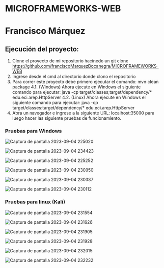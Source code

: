 # MICROFRAMEWORKS-WEB

# Francisco Márquez

## Ejecución del proyecto: 

1. Clone el proyecto de mi repositorio hacinedo un git clone https://github.com/franciscoMarquezBocanegra/MICROFRAMEWORKS-WEB
2. Ingrese desde el cmd al directorio donde clono el repositorio
3. Para correr este proyecto debe primero ejecutar el comando: mvn clean package
4.1. (Windows) Ahora ejecute en Windows el siguiente comando para ejecutar: java -cp target/classes;target/dependency/* edu.eci.arep.HttpServer
4.2. (Linux) Ahora ejecute en Windows el siguiente comando para ejecutar: java -cp target/classes:target/dependency/* edu.eci.arep.HttpServer
5. Abra un navegador e ingrese a la siguiente URL: localhost:35000 para luego hacer las siguiente pruebas de funcionamiento.

### Pruebas para Windows

![Captura de pantalla 2023-09-04 225020](https://github.com/franciscoMarquezBocanegra/MICROFRAMEWORKS-WEB/assets/98216991/0b17acc0-62d8-41db-9a02-8e1e8fbd8403)

![Captura de pantalla 2023-09-04 234423](https://github.com/franciscoMarquezBocanegra/MICROFRAMEWORKS-WEB/assets/98216991/7c847044-1d31-4451-b079-85433bada814)

![Captura de pantalla 2023-09-04 225252](https://github.com/franciscoMarquezBocanegra/MICROFRAMEWORKS-WEB/assets/98216991/3e8e90ab-342d-431d-9f8d-1c157d6a9051)

![Captura de pantalla 2023-09-04 230050](https://github.com/franciscoMarquezBocanegra/MICROFRAMEWORKS-WEB/assets/98216991/170309ff-2b67-41b7-832a-59cde17ac5cc)

![Captura de pantalla 2023-09-04 230037](https://github.com/franciscoMarquezBocanegra/MICROFRAMEWORKS-WEB/assets/98216991/a0c3ac1f-7fd2-48c7-97a9-89f0e3b1a1ee)

![Captura de pantalla 2023-09-04 230112](https://github.com/franciscoMarquezBocanegra/MICROFRAMEWORKS-WEB/assets/98216991/9739a63e-a54e-44f3-8b1b-abef716eb923)







### Pruebas para linux (Kali)

![Captura de pantalla 2023-09-04 231554](https://github.com/franciscoMarquezBocanegra/MICROFRAMEWORKS-WEB/assets/98216991/399f19aa-f826-4e76-aed1-e8373a4ffbc8)

![Captura de pantalla 2023-09-04 231626](https://github.com/franciscoMarquezBocanegra/MICROFRAMEWORKS-WEB/assets/98216991/ab052716-b18f-483a-a07d-31f22af19c73)

![Captura de pantalla 2023-09-04 231905](https://github.com/franciscoMarquezBocanegra/MICROFRAMEWORKS-WEB/assets/98216991/5674c404-6ab7-4822-9244-5cb2c83c26e6)

![Captura de pantalla 2023-09-04 231928](https://github.com/franciscoMarquezBocanegra/MICROFRAMEWORKS-WEB/assets/98216991/d3406ccd-c49b-4686-be1f-81251f58fd28)

![Captura de pantalla 2023-09-04 232015](https://github.com/franciscoMarquezBocanegra/MICROFRAMEWORKS-WEB/assets/98216991/69bf8bf8-d54b-4325-bd48-78c863957158)

![Captura de pantalla 2023-09-04 232232](https://github.com/franciscoMarquezBocanegra/MICROFRAMEWORKS-WEB/assets/98216991/b3aef1ad-4649-41a6-a7ed-feb6eb663388)





